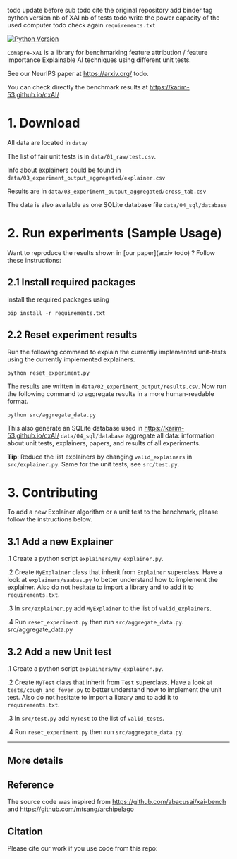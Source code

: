 todo update before sub
todo cite the original repository
add binder tag
python version
nb of XAI nb of tests 
todo write the power capacity of the used computer 
todo check again `requirements.txt`

[![Python Version](https://img.shields.io/badge/python-v3.8.3-blue)]()

[//]: # (<p align="center"><img src="img/banner.svg" width=700 /></p>)

`Comapre-xAI` is a library for benchmarking feature attribution / feature importance Explainable AI techniques using different unit tests. 

See our NeurIPS paper at https://arxiv.org/ todo.

You can check directly the benchmark results at https://karim-53.github.io/cxAI/

[//]: # (<p align="center"><img src="img/overview_figure.svg" width=700 /></p>)

# 1. Download
All data are located in `data/`

The list of fair unit tests is in `data/01_raw/test.csv`.

Info about explainers could be found in `data/03_experiment_output_aggregated/explainer.csv`

Results are in `data/03_experiment_output_aggregated/cross_tab.csv`

The data is also available as one SQLite database file `data/04_sql/database`

# 2. Run experiments (Sample Usage) 
Want to reproduce the results shown in [our paper](arxiv todo) ? Follow these instructions:
## 2.1 Install required packages

[//]: # (There is no specific requirements listed in `requirements.txt` you can run only a few unit tests and a few Explainer with a small set of packages. So just install what is needed on the go :&#41; )
[//]: # (`requirements.txt` contains a good start)
install the required packages using
```
pip install -r requirements.txt
```

## 2.2 Reset experiment results

Run the following command to explain the currently implemented unit-tests using the currently implemented explainers.

```
python reset_experiment.py
```
The results are written in `data/02_experiment_output/results.csv`.
Now run the following command to aggregate results in a more human-readable format.
```
python src/aggregate_data.py
```
This also generate an SQLite database used in https://karim-53.github.io/cxAI/
`data/04_sql/database` aggregate all data: information about unit tests, explainers, papers, and results of all experiments.

**Tip**: Reduce the list explainers by changing `valid_explainers` in `src/explainer.py`. Same for the unit tests, see `src/test.py`.


# 3. Contributing
To add a new Explainer algorithm or a unit test to the benchmark, please follow the instructions below.

## 3.1 Add a new Explainer

.1 Create a python script `explainers/my_explainer.py`.

.2 Create `MyExplainer` class that inherit from `Explainer` superclass. Have a look at `explainers/saabas.py` to better understand how to implement the explainer. Also do not hesitate to import a library and to add it to `requirements.txt`. 

.3 In `src/explainer.py` add `MyExplainer` to the list of `valid_explainers`.

.4 Run `reset_experiment.py` then run `src/aggregate_data.py`.
src/aggregate_data.py

## 3.2 Add a new Unit test

.1 Create a python script `explainers/my_explainer.py`.

.2 Create `MyTest` class that inherit from `Test` superclass. Have a look at `tests/cough_and_fever.py` to better understand how to implement the unit test. Also do not hesitate to import a library and to add it to `requirements.txt`. 

.3 In `src/test.py` add `MyTest` to the list of `valid_tests`.

.4 Run `reset_experiment.py` then run `src/aggregate_data.py`.


---

## More details

## Reference
The source code was inspired from https://github.com/abacusai/xai-bench and https://github.com/mtsang/archipelago
## Citation

Please cite our work if you use code from this repo:

```bibtex
 
```
